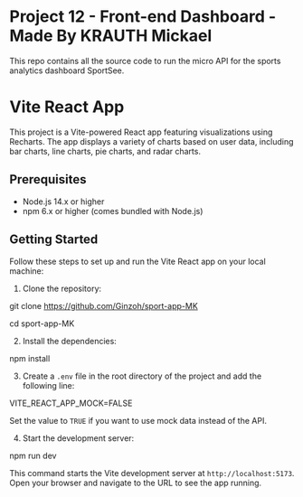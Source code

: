 # Project 12 - Front-end Dashboard - Made By KRAUTH Mickael

This repo contains all the source code to run the micro API for the sports analytics dashboard SportSee.

# Vite React App

This project is a Vite-powered React app featuring visualizations using Recharts. The app displays a variety of charts based on user data, including bar charts, line charts, pie charts, and radar charts.

## Prerequisites

- Node.js 14.x or higher
- npm 6.x or higher (comes bundled with Node.js)

## Getting Started

Follow these steps to set up and run the Vite React app on your local machine:

1. Clone the repository:

git clone https://github.com/Ginzoh/sport-app-MK

cd sport-app-MK

2. Install the dependencies:

npm install


3. Create a `.env` file in the root directory of the project and add the following line:

VITE_REACT_APP_MOCK=FALSE


Set the value to `TRUE` if you want to use mock data instead of the API.

4. Start the development server:

npm run dev

This command starts the Vite development server at `http://localhost:5173`. Open your browser and navigate to the URL to see the app running.
